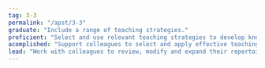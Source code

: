 ```yaml
---
tag: 3-3
permalink: "/apst/3-3"
graduate: "Include a range of teaching strategies."
proficient: "Select and use relevant teaching strategies to develop knowledge, skills, problem solving and critical and creative thinking."
acomplished: "Support colleagues to select and apply effective teaching strategies to develop knowledge, skills, problem solving and critical and creative thinking."
lead: "Work with colleagues to review, modify and expand their repertoire of teaching strategies to enable students to use knowledge, skills, problem solving and critical and creative thinking."
---
```


